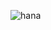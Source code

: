![hana](https://github.com/Hana-Network/.github/assets/47593288/122bd0de-39d6-48e9-b0f5-24bbe4d41387)
